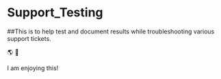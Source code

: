 # Support_Testing

##This is to help test and document results while troubleshooting various support tickets.

🌎 🌠

I am enjoying this!
